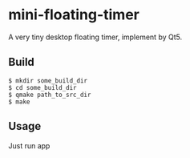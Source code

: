 # mini-floating-timer
A very tiny desktop floating timer, implement by Qt5.

## Build
    $ mkdir some_build_dir
    $ cd some_build_dir
    $ qmake path_to_src_dir
    $ make

## Usage
Just run app
